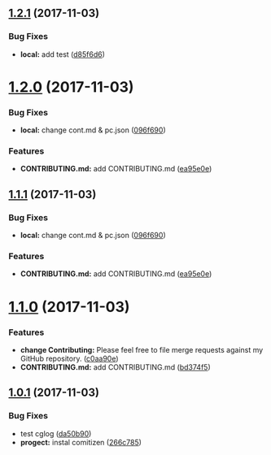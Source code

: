 <a name="1.2.1"></a>
## [1.2.1](https://github.com/Dertod25/MyFirstAppReact/compare/v1.2.0...v1.2.1) (2017-11-03)


### Bug Fixes

* **local:** add test ([d85f6d6](https://github.com/Dertod25/MyFirstAppReact/commit/d85f6d6))



<a name="1.2.0"></a>
# [1.2.0](https://github.com/Dertod25/MyFirstAppReact/compare/v1.1.0...v1.2.0) (2017-11-03)


### Bug Fixes

* **local:** change cont.md & pc.json ([096f690](https://github.com/Dertod25/MyFirstAppReact/commit/096f690))


### Features

* **CONTRIBUTING.md:** add CONTRIBUTING.md ([ea95e0e](https://github.com/Dertod25/MyFirstAppReact/commit/ea95e0e))



<a name="1.1.1"></a>
## [1.1.1](https://github.com/Dertod25/MyFirstAppReact/compare/v1.1.0...v1.1.1) (2017-11-03)


### Bug Fixes

* **local:** change cont.md & pc.json ([096f690](https://github.com/Dertod25/MyFirstAppReact/commit/096f690))


### Features

* **CONTRIBUTING.md:** add CONTRIBUTING.md ([ea95e0e](https://github.com/Dertod25/MyFirstAppReact/commit/ea95e0e))



<a name="1.1.0"></a>
# [1.1.0](https://github.com/Dertod25/MyFirstAppReact/compare/v1.0.0...v1.1.0) (2017-11-03)


### Features

* **change Contributing:** Please feel free to file merge requests against my GitHub repository. ([c0aa90e](https://github.com/Dertod25/MyFirstAppReact/commit/c0aa90e))
* **CONTRIBUTING.md:** add CONTRIBUTING.md ([bd374f5](https://github.com/Dertod25/MyFirstAppReact/commit/bd374f5))



<a name="1.0.1"></a>
## [1.0.1](https://github.com/Dertod25/MyFirstAppReact/compare/v1.0.0...v1.0.1) (2017-11-03)


### Bug Fixes

* test cglog ([da50b90](https://github.com/Dertod25/MyFirstAppReact/commit/da50b90))
* **progect:** instal comitizen ([266c785](https://github.com/Dertod25/MyFirstAppReact/commit/266c785))



